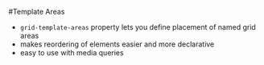 #Template Areas
- `grid-template-areas` property lets you define placement of named grid areas
- makes reordering of elements easier and more declarative
- easy to use with media queries
